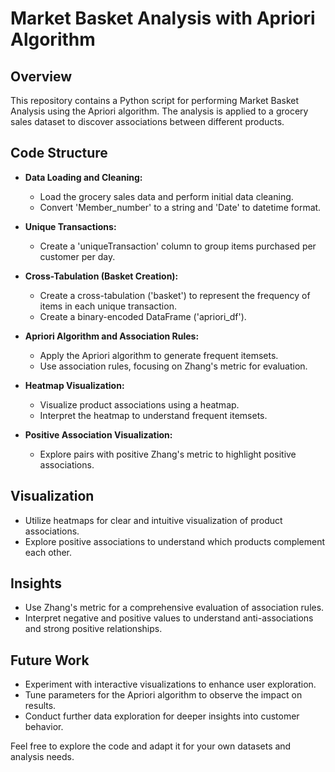 # Market Basket Analysis with Apriori Algorithm

## Overview
This repository contains a Python script for performing Market Basket Analysis using the Apriori algorithm. The analysis is applied to a grocery sales dataset to discover associations between different products.

## Code Structure
- **Data Loading and Cleaning:** 
  - Load the grocery sales data and perform initial data cleaning.
  - Convert 'Member_number' to a string and 'Date' to datetime format.

- **Unique Transactions:**
  - Create a 'uniqueTransaction' column to group items purchased per customer per day.

- **Cross-Tabulation (Basket Creation):**
  - Create a cross-tabulation ('basket') to represent the frequency of items in each unique transaction.
  - Create a binary-encoded DataFrame ('apriori_df').

- **Apriori Algorithm and Association Rules:**
  - Apply the Apriori algorithm to generate frequent itemsets.
  - Use association rules, focusing on Zhang's metric for evaluation.

- **Heatmap Visualization:**
  - Visualize product associations using a heatmap.
  - Interpret the heatmap to understand frequent itemsets.

- **Positive Association Visualization:**
  - Explore pairs with positive Zhang's metric to highlight positive associations.

## Visualization
- Utilize heatmaps for clear and intuitive visualization of product associations.
- Explore positive associations to understand which products complement each other.

## Insights
- Use Zhang's metric for a comprehensive evaluation of association rules.
- Interpret negative and positive values to understand anti-associations and strong positive relationships.

## Future Work
- Experiment with interactive visualizations to enhance user exploration.
- Tune parameters for the Apriori algorithm to observe the impact on results.
- Conduct further data exploration for deeper insights into customer behavior.

Feel free to explore the code and adapt it for your own datasets and analysis needs.
